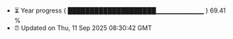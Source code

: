- ⏳ Year progress { ████████████████████▁▁▁▁▁▁▁▁▁▁ } 69.41 %
- ⏰ Updated on Thu, 11 Sep 2025 08:30:42 GMT

